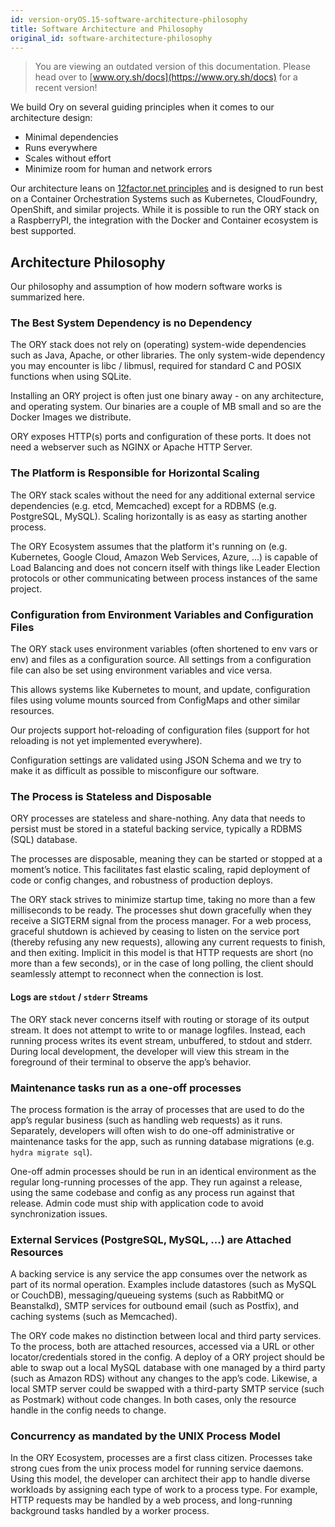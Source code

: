 ```yaml
---
id: version-oryOS.15-software-architecture-philosophy
title: Software Architecture and Philosophy
original_id: software-architecture-philosophy
---
```


> You are viewing an outdated version of this documentation. Please head over
> to [www.ory.sh/docs](https://www.ory.sh/docs) for a recent version!

We build Ory on several guiding principles when it comes to our architecture
design:

- Minimal dependencies
- Runs everywhere
- Scales without effort
- Minimize room for human and network errors

Our architecture leans on [12factor.net principles](https://www.12factor.net)
and is designed to run best on a Container Orchestration Systems such as
Kubernetes, CloudFoundry, OpenShift, and similar projects. While it is possible
to run the ORY stack on a RaspberryPI, the integration with the Docker and
Container ecosystem is best supported.

## Architecture Philosophy

Our philosophy and assumption of how modern software works is summarized here.

### The Best System Dependency is no Dependency

The ORY stack does not rely on (operating) system-wide dependencies such as
Java, Apache, or other libraries. The only system-wide dependency you may
encounter is libc / libmusl, required for standard C and POSIX functions when
using SQLite.

Installing an ORY project is often just one binary away - on any architecture,
and operating system. Our binaries are a couple of MB small and so are the
Docker Images we distribute.

ORY exposes HTTP(s) ports and configuration of these ports. It does not need a
webserver such as NGINX or Apache HTTP Server.

### The Platform is Responsible for Horizontal Scaling

The ORY stack scales without the need for any additional external service
dependencies (e.g. etcd, Memcached) except for a RDBMS (e.g. PostgreSQL, MySQL).
Scaling horizontally is as easy as starting another process.

The ORY Ecosystem assumes that the platform it's running on (e.g. Kubernetes,
Google Cloud, Amazon Web Services, Azure, ...) is capable of Load Balancing and
does not concern itself with things like Leader Election protocols or other
communicating between process instances of the same project.

### Configuration from Environment Variables and Configuration Files

The ORY stack uses environment variables (often shortened to env vars or env)
and files as a configuration source. All settings from a configuration file can
also be set using environment variables and vice versa.

This allows systems like Kubernetes to mount, and update, configuration files
using volume mounts sourced from ConfigMaps and other similar resources.

Our projects support hot-reloading of configuration files (support for hot
reloading is not yet implemented everywhere).

Configuration settings are validated using JSON Schema and we try to make it as
difficult as possible to misconfigure our software.

### The Process is Stateless and Disposable

ORY processes are stateless and share-nothing. Any data that needs to persist
must be stored in a stateful backing service, typically a RDBMS (SQL) database.

The processes are disposable, meaning they can be started or stopped at a
moment’s notice. This facilitates fast elastic scaling, rapid deployment of code
or config changes, and robustness of production deploys.

The ORY stack strives to minimize startup time, taking no more than a few
milliseconds to be ready. The processes shut down gracefully when they receive a
SIGTERM signal from the process manager. For a web process, graceful shutdown is
achieved by ceasing to listen on the service port (thereby refusing any new
requests), allowing any current requests to finish, and then exiting. Implicit
in this model is that HTTP requests are short (no more than a few seconds), or
in the case of long polling, the client should seamlessly attempt to reconnect
when the connection is lost.

#### Logs are `stdout` / `stderr` Streams

The ORY stack never concerns itself with routing or storage of its output
stream. It does not attempt to write to or manage logfiles. Instead, each
running process writes its event stream, unbuffered, to stdout and stderr.
During local development, the developer will view this stream in the foreground
of their terminal to observe the app’s behavior.

### Maintenance tasks run as a one-off processes

The process formation is the array of processes that are used to do the app’s
regular business (such as handling web requests) as it runs. Separately,
developers will often wish to do one-off administrative or maintenance tasks for
the app, such as running database migrations (e.g. `hydra migrate sql`).

One-off admin processes should be run in an identical environment as the regular
long-running processes of the app. They run against a release, using the same
codebase and config as any process run against that release. Admin code must
ship with application code to avoid synchronization issues.

### External Services (PostgreSQL, MySQL, ...) are Attached Resources

A backing service is any service the app consumes over the network as part of
its normal operation. Examples include datastores (such as MySQL or CouchDB),
messaging/queueing systems (such as RabbitMQ or Beanstalkd), SMTP services for
outbound email (such as Postfix), and caching systems (such as Memcached).

The ORY code makes no distinction between local and third party services. To the
process, both are attached resources, accessed via a URL or other
locator/credentials stored in the config. A deploy of a ORY project should be
able to swap out a local MySQL database with one managed by a third party (such
as Amazon RDS) without any changes to the app’s code. Likewise, a local SMTP
server could be swapped with a third-party SMTP service (such as Postmark)
without code changes. In both cases, only the resource handle in the config
needs to change.

### Concurrency as mandated by the UNIX Process Model

In the ORY Ecosystem, processes are a first class citizen. Processes take strong
cues from the unix process model for running service daemons. Using this model,
the developer can architect their app to handle diverse workloads by assigning
each type of work to a process type. For example, HTTP requests may be handled
by a web process, and long-running background tasks handled by a worker process.

